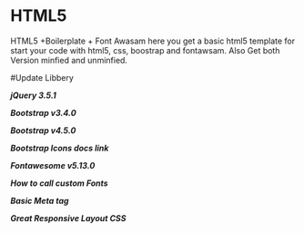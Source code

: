 # HTML5
HTML5 +Boilerplate + Font Awasam 
here you get a basic html5 template for start your code with html5, css, boostrap and fontawsam.
Also Get both Version minfied and unminfied.

#Update Libbery 

***jQuery 3.5.1***

***Bootstrap v3.4.0***

***Bootstrap v4.5.0***

***Bootstrap Icons docs link***

***Fontawesome v5.13.0***

***How to call custom Fonts***

***Basic Meta tag***

***Great Responsive Layout CSS***
